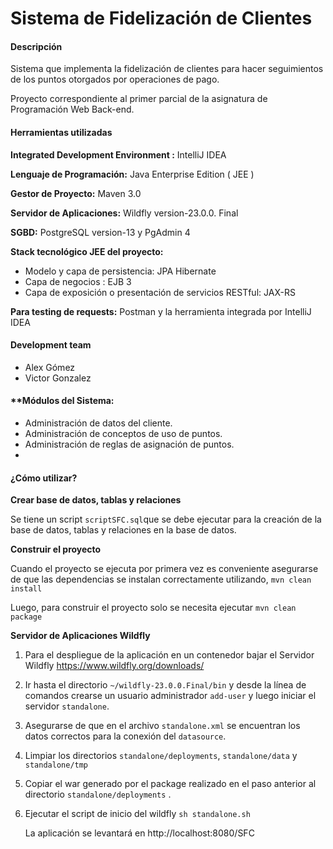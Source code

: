 # Sistema de Fidelización de Clientes
#### Descripción

Sistema que implementa la fidelización de clientes para hacer seguimientos de los puntos otorgados por operaciones de pago. 

Proyecto correspondiente al primer parcial de la asignatura de Programación Web Back-end. 

#### Herramientas utilizadas

**Integrated Development Environment :** IntelliJ IDEA 

**Lenguaje de Programación:** Java Enterprise Edition ( JEE ) 

**Gestor de Proyecto:** Maven 3.0

**Servidor de Aplicaciones:** Wildfly version-23.0.0. Final

**SGBD:** PostgreSQL version-13 y PgAdmin 4 

**Stack tecnológico JEE del proyecto:**

- Modelo y capa de persistencia: JPA Hibernate
- Capa de negocios : EJB 3 
- Capa de exposición o presentación de servicios RESTful: JAX-RS 

**Para testing de requests:** Postman y la herramienta integrada por IntelliJ IDEA

#### **Development team**

- Alex Gómez
- Victor Gonzalez 

#### **Módulos del Sistema:

- Administración de datos del cliente.
- Administración de conceptos de uso de puntos.
- Administración de reglas de asignación de puntos.
- 

#### ¿Cómo utilizar? 

**Crear base de datos, tablas y relaciones**

Se tiene un script `scriptSFC.sql`que se debe ejecutar para la creación de la base de datos, tablas y relaciones en la base de datos. 

**Construir el proyecto**

Cuando el proyecto se ejecuta por primera vez es conveniente asegurarse de que las dependencias se instalan correctamente  utilizando, `mvn clean install`

Luego, para construir el proyecto solo se necesita ejecutar `mvn clean package`

**Servidor de Aplicaciones Wildfly**

1. Para el despliegue de la aplicación en un contenedor bajar el Servidor Wildfly https://www.wildfly.org/downloads/

2. Ir hasta el directorio `~/wildfly-23.0.0.Final/bin` y desde la línea de comandos  crearse un usuario administrador `add-user` y luego iniciar el servidor `standalone`.

3. Asegurarse de que en el archivo `standalone.xml` se encuentran los datos correctos para la conexión del `datasource`. 

4. Limpiar los directorios `standalone/deployments`, `standalone/data` y `standalone/tmp` 

5. Copiar el war generado por el package realizado en el paso anterior al directorio `standalone/deployments` .

6. Ejecutar el script de inicio del wildfly `sh standalone.sh`

   La aplicación se levantará en http://localhost:8080/SFC